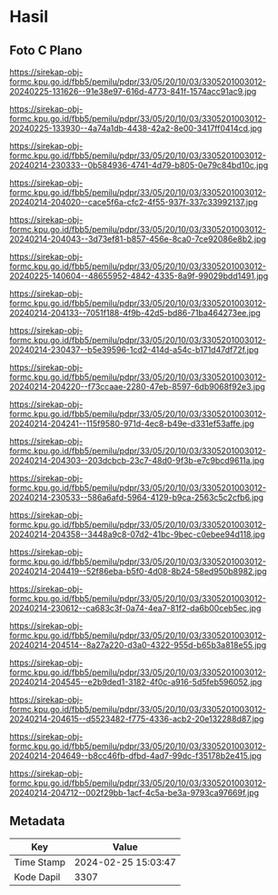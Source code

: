 # Hasil

## Foto C Plano

https://sirekap-obj-formc.kpu.go.id/fbb5/pemilu/pdpr/33/05/20/10/03/3305201003012-20240225-131626--91e38e97-616d-4773-841f-1574acc91ac9.jpg

https://sirekap-obj-formc.kpu.go.id/fbb5/pemilu/pdpr/33/05/20/10/03/3305201003012-20240225-133930--4a74a1db-4438-42a2-8e00-3417ff0414cd.jpg

https://sirekap-obj-formc.kpu.go.id/fbb5/pemilu/pdpr/33/05/20/10/03/3305201003012-20240214-230333--0b584936-4741-4d79-b805-0e79c84bd10c.jpg

https://sirekap-obj-formc.kpu.go.id/fbb5/pemilu/pdpr/33/05/20/10/03/3305201003012-20240214-204020--cace5f6a-cfc2-4f55-937f-337c33992137.jpg

https://sirekap-obj-formc.kpu.go.id/fbb5/pemilu/pdpr/33/05/20/10/03/3305201003012-20240214-204043--3d73ef81-b857-456e-8ca0-7ce92086e8b2.jpg

https://sirekap-obj-formc.kpu.go.id/fbb5/pemilu/pdpr/33/05/20/10/03/3305201003012-20240225-140604--48655952-4842-4335-8a9f-99029bdd1491.jpg

https://sirekap-obj-formc.kpu.go.id/fbb5/pemilu/pdpr/33/05/20/10/03/3305201003012-20240214-204133--7051f188-4f9b-42d5-bd86-71ba464273ee.jpg

https://sirekap-obj-formc.kpu.go.id/fbb5/pemilu/pdpr/33/05/20/10/03/3305201003012-20240214-230437--b5e39596-1cd2-414d-a54c-b171d47df72f.jpg

https://sirekap-obj-formc.kpu.go.id/fbb5/pemilu/pdpr/33/05/20/10/03/3305201003012-20240214-204220--f73ccaae-2280-47eb-8597-6db9068f92e3.jpg

https://sirekap-obj-formc.kpu.go.id/fbb5/pemilu/pdpr/33/05/20/10/03/3305201003012-20240214-204241--115f9580-971d-4ec8-b49e-d331ef53affe.jpg

https://sirekap-obj-formc.kpu.go.id/fbb5/pemilu/pdpr/33/05/20/10/03/3305201003012-20240214-204303--203dcbcb-23c7-48d0-9f3b-e7c9bcd9611a.jpg

https://sirekap-obj-formc.kpu.go.id/fbb5/pemilu/pdpr/33/05/20/10/03/3305201003012-20240214-230533--586a6afd-5964-4129-b9ca-2563c5c2cfb6.jpg

https://sirekap-obj-formc.kpu.go.id/fbb5/pemilu/pdpr/33/05/20/10/03/3305201003012-20240214-204358--3448a9c8-07d2-41bc-9bec-c0ebee94d118.jpg

https://sirekap-obj-formc.kpu.go.id/fbb5/pemilu/pdpr/33/05/20/10/03/3305201003012-20240214-204419--52f86eba-b5f0-4d08-8b24-58ed950b8982.jpg

https://sirekap-obj-formc.kpu.go.id/fbb5/pemilu/pdpr/33/05/20/10/03/3305201003012-20240214-230612--ca683c3f-0a74-4ea7-81f2-da6b00ceb5ec.jpg

https://sirekap-obj-formc.kpu.go.id/fbb5/pemilu/pdpr/33/05/20/10/03/3305201003012-20240214-204514--8a27a220-d3a0-4322-955d-b65b3a818e55.jpg

https://sirekap-obj-formc.kpu.go.id/fbb5/pemilu/pdpr/33/05/20/10/03/3305201003012-20240214-204545--e2b9ded1-3182-4f0c-a916-5d5feb596052.jpg

https://sirekap-obj-formc.kpu.go.id/fbb5/pemilu/pdpr/33/05/20/10/03/3305201003012-20240214-204615--d5523482-f775-4336-acb2-20e132288d87.jpg

https://sirekap-obj-formc.kpu.go.id/fbb5/pemilu/pdpr/33/05/20/10/03/3305201003012-20240214-204649--b8cc46fb-dfbd-4ad7-99dc-f35178b2e415.jpg

https://sirekap-obj-formc.kpu.go.id/fbb5/pemilu/pdpr/33/05/20/10/03/3305201003012-20240214-204712--002f29bb-1acf-4c5a-be3a-9793ca97669f.jpg


## Metadata

| Key        | Value               |
| ---------- | ------------------- |
| Time Stamp | 2024-02-25 15:03:47 |
| Kode Dapil | 3307                |




